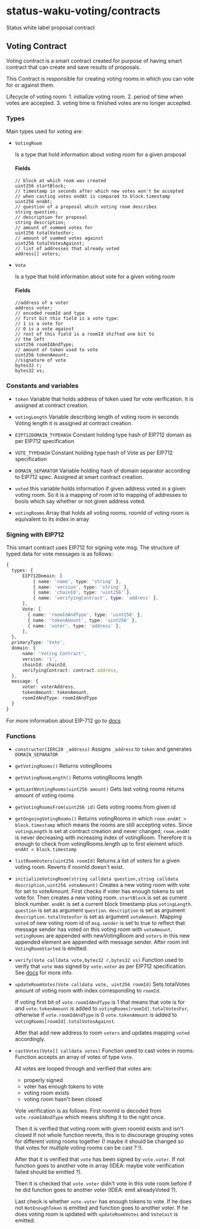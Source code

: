 # status-waku-voting/contracts 
Status white label proposal contract


## Voting Contract

Voting contract is a smart contract created for purpose of
having smart contract that can create and save results of proposals.

This Contract is responsible for creating voting rooms in which you can vote for or against them.

Lifecycle of voting room:
    1. initialize voting room.
    2. period of time when votes are accepted.
    3. voting time is finished votes are no longer accepted.
    
### Types

Main types used for voting are:

- `VotingRoom`

    Is a type that hold information about voting room for a given proposal

    #### Fields
    ```solidity
    // block at which room was created
    uint256 startBlock; 
    // timestamp in seconds after which new votes won't be accepted
    // when casting votes endAt is compared to block.timestamp
    uint256 endAt; 
    // question of a proposal which voting room describes
    string question;
    // description for proposal
    string description;
    // amount of summed votes for
    uint256 totalVotesFor;
    // amount of summed votes against
    uint256 totalVotesAgainst;
    // list of addresses that already voted
    address[] voters;
    ```

- `Vote`

    Is a type that hold information about vote for a given voting room

    #### Fields
    ```solidity
    //address of a voter
    address voter;
    // encoded roomId and type
    // first bit this field is a vote type:
    // 1 is a vote for
    // 0 is a vote against
    // rest of this field is a roomId shifted one bit to 
    // the left
    uint256 roomIdAndType;
    // amount of token used to vote
    uint256 tokenAmount;
    //signature of vote
    bytes32 r;
    bytes32 vs;
    ```

### Constants and variables

- `token`
    Variable that holds address of token used for vote verification. It is assigned at contract creation.

- `votingLength`
    Variable describing length of voting room in seconds
    Voting length it is assigned at contract creation.

- `EIP712DOMAIN_TYPEHASH`
    Constant holding type hash of EIP712 domain as per EIP712 specification

- `VOTE_TYPEHASH`
    Constant holding type hash of Vote as per EIP712 specification

- `DOMAIN_SEPARATOR`
    Variable holding hash of domain separator according to EIP712 spec. Assigned at smart contract creation.

- `voted`
    this variable holds information if given address voted in a given voting room. So it is a mapping of room id to mapping of addresses to bools which say whether or not given address voted.

- `votingRooms`
    Array that holds all voting rooms. roomId of voting room is equivalent to its index in array

### Signing with EIP712

This smart contract uses EIP712 for signing vote msg.
The structure of typed data for vote messages is as follows:
```ts
{
  types: {
      EIP712Domain: [
          { name: 'name', type: 'string' },
          { name: 'version', type: 'string' },
          { name: 'chainId', type: 'uint256' },
          { name: 'verifyingContract', type: 'address' },
      ],
      Vote: [
        { name: 'roomIdAndType', type: 'uint256' },
        { name: 'tokenAmount', type: 'uint256' },
        { name: 'voter', type: 'address' },
      ],
  },
  primaryType: 'Vote',
  domain: {
      name: 'Voting Contract',
      version: '1',
      chainId: chainId,
      verifyingContract: contract.address,
  },
  message: {
      voter: voterAddress,
      tokenAmount: tokenAmount,
      roomIdAndType: roomIdAndType
  }
}
```

For more information about EIP-712 go to [docs](https://eips.ethereum.org/EIPS/eip-712)

### Functions

- `constructor(IERC20 _address)`
    Assigns `_address` to `token` and generates `DOMAIN_SEPARATOR`

- `getVotingRooms()`
    Returns votingRooms

- `getVotingRoomLength()`
    Returns votingRooms length

- `getLastNVotingRooms(uint256 amount)`
    Gets last voting rooms returns amount of voting rooms

- `getVotingRoomsFrom(uint256 id)`
    Gets voting rooms from given id

- `getOngoingVotingRooms()`
    Returns votingRooms in which `room.endAt > block.timestamp` which means the rooms are still accepting votes.
    Since `votingLength` is set at contract creation and never changed, `room.endAt` is never decreasing with increasing index of votingRoom. Therefore it is enough to check from votingRooms.length up to first element which `endAt < block.timestamp`

- `listRoomVoters(uint256 roomId)`
    Returns a list of voters for a given voting room. Reverts if roomId doesn't exist.

- `initializeVotingRoom(string calldata question,string calldata description,uint256 voteAmount)`
    Creates a new voting room with vote for set to voteAmount.
    First checks if voter has enough tokens to set vote for.
    Then creates a new voting room.
    `startBlock` is set as current block number.
    `endAt` is set a current block timestamp plus.`votingLength`.
    `question` is set as argument `question`.
    `description` is set as argument `description`.
    `totalVotesFor` is set as argument `voteAmount`.
    Mapping `voted` of new voting room id of `msg.sender` is set to true to reflect that message sender has voted on this voting room with `voteAmount`.
    `votingRooms` are appended with newVotingRoom and `voters` in this new appended element are appended with message sender.
    After room init `VotingRoomStarted` is emitted.

- `verify(Vote calldata vote,bytes32 r,bytes32 vs)`
    Function used to verify that `vote` was signed by `vote.voter` as per EIP712 specification.
    See [docs](https://eips.ethereum.org/EIPS/eip-712) for more info.

- `updateRoomVotes(Vote calldata vote, uint256 roomId)`
    Sets totalVotes amount of voting room with index corresponding to `roomId`.

    If voting first bit of `vote.roomIdAndType` is 1 that means that vote is for and `vote.tokenAmount` is added to `votingRooms[roomId].totalVotesFor`, otherwise if `vote.roomIdAndType` is 0 `vote.tokenAmount` is added to `votingRooms[roomId].totalVotesAgainst`.

    After that add new address to room `voters` and updates mapping `voted` accordingly.

- `castVotes(Vote[] calldata votes)`
    Function used to cast votes in rooms.
    Function accepts an array of votes of type `Vote`.

    All votes are looped through and verified that votes are:
    - properly signed
    - voter has enough tokens to vote
    - voting room exists
    - voting room hasn't been closed

    Vote verification is as follows.
    First roomId is decoded from `vote.roomIdAndType` which means shifting it to the right once.

    Then it is verified that voting room with given roomId exists and isn't closed if not whole function reverts, this is to discourage grouping votes for different voting rooms together (! maybe it should be changed so that votes for multiple voting rooms can be cast ? !).
    
    After that it is verified that `vote` has been signed by `vote.voter`. If not function goes to another vote in array (IDEA: maybe vote verification failed should be emitted ?).

    Then it is checked that `vote.voter` didn't vote in this vote room before if he did function goes to another voter (IDEA: emit alreadyVoted ?).

    Last check is whether `vote.voter` has enough tokens to vote. If he does not `NotEnoughToken` is emitted and function goes to another voter. If he does voting room is updated with `updateRoomVotes` and `VoteCast` is emitted.